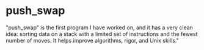 # push_swap
"push_swap" is the first program I have worked on, and it has a very clean idea: sorting data on a stack with a limited set of instructions and the fewest number of moves. It helps improve algorithms, rigor, and Unix skills."
